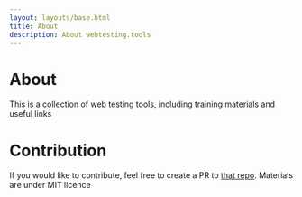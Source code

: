 ```yaml
---
layout: layouts/base.html
title: About
description: About webtesting.tools
---
```


<h1>About</h1>

This is a collection of web testing tools, including training materials and useful links

<h1>Contribution</h1>

If you would like to contribute, feel free to create a PR to [that repo](https://github.com/webtesting-tools/docs). 
Materials are under MIT licence